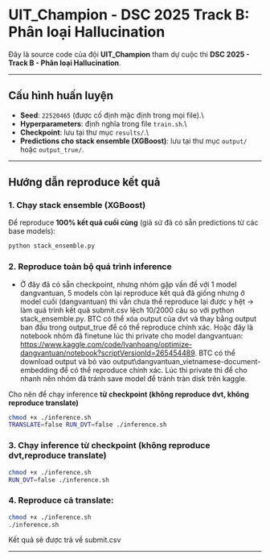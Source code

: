 # UIT_Champion - DSC 2025 Track B: Phân loại Hallucination

Đây là source code của đội **UIT_Champion** tham dự cuộc thi **DSC
2025 - Track B - Phân loại Hallucination**.

------------------------------------------------------------------------

## Cấu hình huấn luyện

-   **Seed**: `22520465` (được cố định mặc định trong mọi file).\
-   **Hyperparameters**: định nghĩa trong file `train.sh`.\
-   **Checkpoint**: lưu tại thư mục `results/`.\
-   **Predictions cho stack ensemble (XGBoost)**: lưu tại thư mục
    `output/` hoặc `output_true/`.

------------------------------------------------------------------------

## Hướng dẫn reproduce kết quả

### 1. Chạy stack ensemble (XGBoost)

Để reproduce **100% kết quả cuối cùng** (giả sử đã có sẵn predictions từ các base models):

``` bash
python stack_ensemble.py
```

### 2. Reproduce toàn bộ quá trình inference 
- Ở đây đã có sẵn checkpoint, nhưng nhóm gặp vấn đề với 1 model dangvantuan, 5 models còn lại reproduce kết quả đã giống nhưng ở model cuối (dangvantuan) thì vẫn chưa thể reproduce lại được y hệt -> làm quá trình kết quả submit.csv lệch 10/2000 câu so với python stack_ensemble.py. 
BTC có thể xóa output của dvt và thay bằng output ban đầu trong output_true để có thể reproduce chính xác. 
Hoặc đây là notebook nhóm đã finetune lúc thi private cho model dangvantuan: https://www.kaggle.com/code/lvanhoang/optimize-dangvantuan/notebook?scriptVersionId=265454489. BTC có thể download output và bỏ vào output\dangvantuan_vietnamese-document-embedding để có thể reproduce chính xác. Lúc thi private thì để cho nhanh nên nhóm đã tránh save model để tránh tràn disk trên kaggle.  

Cho nên để chạy inference **từ checkpoint (không reproduce dvt, không reproduce translate)** 

``` bash
chmod +x ./inference.sh
TRANSLATE=false RUN_DVT=false ./inference.sh
```

### 3. Chạy inference **từ checkpoint (không reproduce dvt,reproduce translate)** 

``` bash
chmod +x ./inference.sh
RUN_DVT=false ./inference.sh
```

### 4. Reproduce cả **translate**:

``` bash
chmod +x ./inference.sh
./inference.sh
```

Kết quả sẽ được trả về submit.csv

------------------------------------------------------------------------
